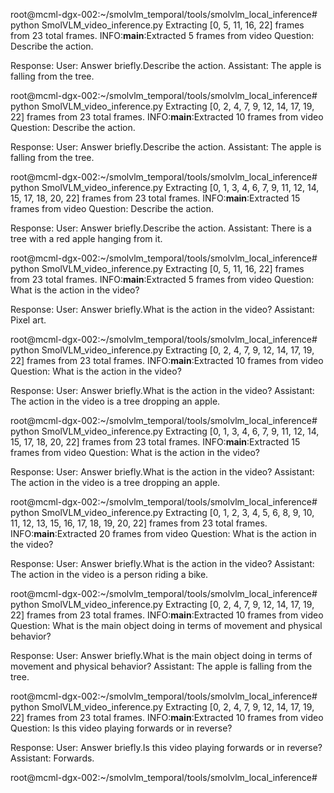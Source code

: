 root@mcml-dgx-002:~/smolvlm_temporal/tools/smolvlm_local_inference# python SmolVLM_video_inference.py 
Extracting [0, 5, 11, 16, 22] frames from 23 total frames.
INFO:__main__:Extracted 5 frames from video
Question: Describe the action. 

Response: User: Answer briefly.<image>Describe the action.
Assistant: The apple is falling from the tree. 


root@mcml-dgx-002:~/smolvlm_temporal/tools/smolvlm_local_inference# python SmolVLM_video_inference.py 
Extracting [0, 2, 4, 7, 9, 12, 14, 17, 19, 22] frames from 23 total frames.
INFO:__main__:Extracted 10 frames from video
Question: Describe the action. 

Response: User: Answer briefly.<image>Describe the action.
Assistant: The apple is falling from the tree. 


root@mcml-dgx-002:~/smolvlm_temporal/tools/smolvlm_local_inference# python SmolVLM_video_inference.py 
Extracting [0, 1, 3, 4, 6, 7, 9, 11, 12, 14, 15, 17, 18, 20, 22] frames from 23 total frames.
INFO:__main__:Extracted 15 frames from video
Question: Describe the action. 

Response: User: Answer briefly.<image>Describe the action.
Assistant: There is a tree with a red apple hanging from it. 


root@mcml-dgx-002:~/smolvlm_temporal/tools/smolvlm_local_inference# python SmolVLM_video_inference.py 
Extracting [0, 5, 11, 16, 22] frames from 23 total frames.
INFO:__main__:Extracted 5 frames from video
Question: What is the action in the video? 

Response: User: Answer briefly.<image>What is the action in the video?
Assistant: Pixel art. 


root@mcml-dgx-002:~/smolvlm_temporal/tools/smolvlm_local_inference# python SmolVLM_video_inference.py 
Extracting [0, 2, 4, 7, 9, 12, 14, 17, 19, 22] frames from 23 total frames.
INFO:__main__:Extracted 10 frames from video
Question: What is the action in the video? 

Response: User: Answer briefly.<image>What is the action in the video?
Assistant: The action in the video is a tree dropping an apple. 


root@mcml-dgx-002:~/smolvlm_temporal/tools/smolvlm_local_inference# python SmolVLM_video_inference.py 
Extracting [0, 1, 3, 4, 6, 7, 9, 11, 12, 14, 15, 17, 18, 20, 22] frames from 23 total frames.
INFO:__main__:Extracted 15 frames from video
Question: What is the action in the video? 

Response: User: Answer briefly.<image>What is the action in the video?
Assistant: The action in the video is a tree dropping an apple. 


root@mcml-dgx-002:~/smolvlm_temporal/tools/smolvlm_local_inference# python SmolVLM_video_inference.py 
Extracting [0, 1, 2, 3, 4, 5, 6, 8, 9, 10, 11, 12, 13, 15, 16, 17, 18, 19, 20, 22] frames from 23 total frames.
INFO:__main__:Extracted 20 frames from video
Question: What is the action in the video? 

Response: User: Answer briefly.<image>What is the action in the video?
Assistant: The action in the video is a person riding a bike. 


root@mcml-dgx-002:~/smolvlm_temporal/tools/smolvlm_local_inference# python SmolVLM_video_inference.py 
Extracting [0, 2, 4, 7, 9, 12, 14, 17, 19, 22] frames from 23 total frames.
INFO:__main__:Extracted 10 frames from video
Question: What is the main object doing in terms of movement and physical behavior? 

Response: User: Answer briefly.<image>What is the main object doing in terms of movement and physical behavior?
Assistant: The apple is falling from the tree. 


root@mcml-dgx-002:~/smolvlm_temporal/tools/smolvlm_local_inference# python SmolVLM_video_inference.py 
Extracting [0, 2, 4, 7, 9, 12, 14, 17, 19, 22] frames from 23 total frames.
INFO:__main__:Extracted 10 frames from video
Question: Is this video playing forwards or in reverse? 

Response: User: Answer briefly.<image>Is this video playing forwards or in reverse?
Assistant: Forwards. 


root@mcml-dgx-002:~/smolvlm_temporal/tools/smolvlm_local_inference# 